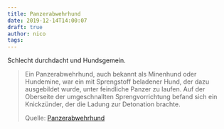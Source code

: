 ```yaml
---
title: Panzerabwehrhund
date: 2019-12-14T14:00:07
draft: true
author: nico
tags: 
---
```


Schlecht durchdacht und Hundsgemein.

> Ein Panzerabwehrhund, auch bekannt als Minenhund oder Hundemine, war ein mit
> Sprengstoff beladener Hund, der dazu ausgebildet wurde, unter feindliche
> Panzer zu laufen. Auf der Oberseite der umgeschnallten Sprengvorrichtung
> befand sich ein Knickzünder, der die Ladung zur Detonation brachte.
>
> Quelle: [Panzerabwehrhund](https://de.wikipedia.org/wiki/Panzerabwehrhund)
